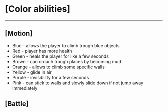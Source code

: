# [Color abilities]
---------
## [Motion]
- Blue - allows the player to climb trough blue objects
- Red - player has more health
- Green - heals the player for like a few seconds
- Brown - can crouch trough places by becoming mud
- Orange - allows to climb some specific walls
- Yellow - glide in air
- Purple - invisibility for a few seconds
- Pink - can stick to walls and slowly slide down if not jump away immediately 

## [Battle]
